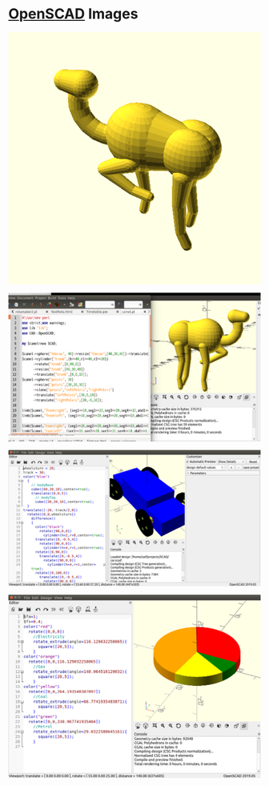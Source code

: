 # [OpenSCAD](https://github.com/saiftynet/SCAD) Images

![image](https://github.com/saiftynet/dummyrepo/blob/main/SCAD/camel.png?raw=true)

![image](https://github.com/saiftynet/dummyrepo/blob/main/SCAD/camel_demo.png?raw=true)

![image](https://github.com/saiftynet/dummyrepo/blob/main/SCAD/OpenSCAD.png?raw=true)

![image](https://github.com/saiftynet/dummyrepo/blob/main/SCAD/pichart.png?raw=true)
